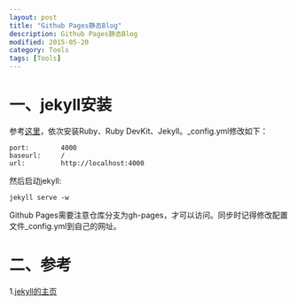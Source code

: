 ```yaml
---
layout: post
title: "Github Pages静态Blog"
description: Github Pages静态Blog
modified: 2015-05-20
category: Tools
tags: [Tools]
---
```


# 一、jekyll安装

参考[这里](http://www.tuicool.com/articles/7Vz6BzJ)，依次安装Ruby、Ruby DevKit、Jekyll。_config.yml修改如下：

	port:        4000
	baseurl:     /
	url:         http://localhost:4000

然后启动jekyll:

	jekyll serve -w

Github Pages需要注意仓库分支为gh-pages，才可以访问。同步时记得修改配置文件_config.yml到自己的网址。

# 二、参考

1.[jekyll的主页](http://jekyll.bootcss.com/)